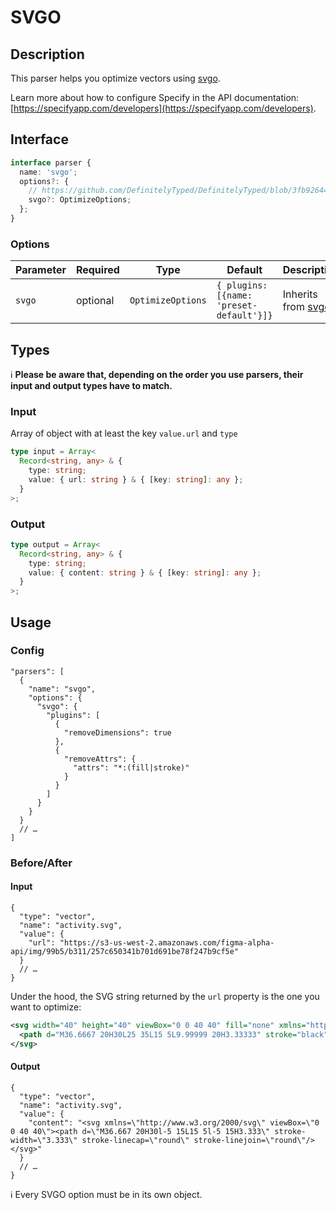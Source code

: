 # SVGO

## Description
This parser helps you optimize vectors using [svgo](https://github.com/svg/svgo).

Learn more about how to configure Specify in the API documentation: [https://specifyapp.com/developers](https://specifyapp.com/developers).

## Interface

```ts
interface parser {
  name: 'svgo';
  options?: {
    // https://github.com/DefinitelyTyped/DefinitelyTyped/blob/3fb92644d8dc475a52147c6315704ece24335469/types/svgo/index.d.ts#L752
    svgo?: OptimizeOptions;
  };
}
```

### Options

| Parameter | Required | Type              | Default                                  | Description                                       |
| --------- | -------- | ----------------- | ---------------------------------------- | ------------------------------------------------- |
| `svgo`    | optional | `OptimizeOptions` | `{ plugins: [{name: 'preset-default'}]}` | Inherits from [svgo](https://github.com/svg/svgo) |

## Types

ℹ️ **Please be aware that, depending on the order you use parsers, their input and output types have to match.**

### Input

Array of object with at least the key `value.url` and `type`

```ts
type input = Array<
  Record<string, any> & {
    type: string;
    value: { url: string } & { [key: string]: any };
  }
>;
```

### Output

```ts
type output = Array<
  Record<string, any> & {
    type: string;
    value: { content: string } & { [key: string]: any };
  }
>;
```

## Usage

### Config

```jsonc
"parsers": [
  {
    "name": "svgo",
    "options": {
      "svgo": {
        "plugins": [
          {
            "removeDimensions": true
          },
          {
            "removeAttrs": {
              "attrs": "*:(fill|stroke)"
            }
          }
        ]
      }
    }
  }
  // …
]
```

### Before/After

#### Input

```jsonc
{
  "type": "vector",
  "name": "activity.svg",
  "value": {
    "url": "https://s3-us-west-2.amazonaws.com/figma-alpha-api/img/99b5/b311/257c650341b701d691be78f247b9cf5e"
  }
  // …
}
```

Under the hood, the SVG string returned by the `url` property is the one you want to optimize:

```xml
<svg width="40" height="40" viewBox="0 0 40 40" fill="none" xmlns="http://www.w3.org/2000/svg">
  <path d="M36.6667 20H30L25 35L15 5L9.99999 20H3.33333" stroke="black" stroke-width="3.33333" stroke-linecap="round" stroke-linejoin="round"/>
</svg>
```

#### Output

```jsonc
{
  "type": "vector",
  "name": "activity.svg",
  "value": {
    "content": "<svg xmlns=\"http://www.w3.org/2000/svg\" viewBox=\"0 0 40 40\"><path d=\"M36.667 20H30l-5 15L15 5l-5 15H3.333\" stroke-width=\"3.333\" stroke-linecap=\"round\" stroke-linejoin=\"round\"/></svg>"
  }
  // …
}
```

ℹ️ Every SVGO option must be in its own object.
